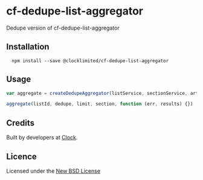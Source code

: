 # cf-dedupe-list-aggregator

Dedupe version of cf-dedupe-list-aggregator

## Installation

      npm install --save @clocklimited/cf-dedupe-list-aggregator

## Usage

```js
var aggregate = createDedupeAggregator(listService, sectionService, articleService, { logger: logger })

aggregate(listId, dedupe, limit, section, function (err, results) {})
```

## Credits
Built by developers at [Clock](http://clock.co.uk).

## Licence
Licensed under the [New BSD License](http://opensource.org/licenses/bsd-license.php)
